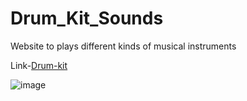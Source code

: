 # Drum_Kit_Sounds
Website to plays different kinds of musical instruments


Link-[Drum-kit](https://pavitrakumargupta.github.io//Drum_Kit_Sounds/drum-kit/index.html)

![image](https://user-images.githubusercontent.com/88044814/218208097-b2fc5be8-d8ff-4dec-9426-0c4beebd50e4.png)

